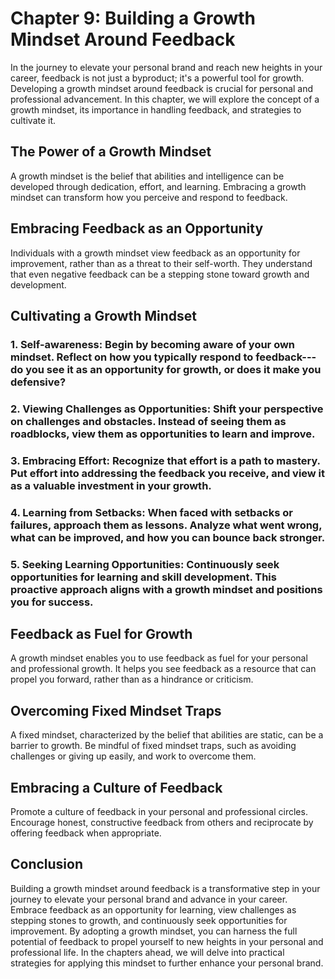 Chapter 9: Building a Growth Mindset Around Feedback
====================================================

In the journey to elevate your personal brand and reach new heights in your career, feedback is not just a byproduct; it's a powerful tool for growth. Developing a growth mindset around feedback is crucial for personal and professional advancement. In this chapter, we will explore the concept of a growth mindset, its importance in handling feedback, and strategies to cultivate it.

The Power of a Growth Mindset
-----------------------------

A growth mindset is the belief that abilities and intelligence can be developed through dedication, effort, and learning. Embracing a growth mindset can transform how you perceive and respond to feedback.

Embracing Feedback as an Opportunity
------------------------------------

Individuals with a growth mindset view feedback as an opportunity for improvement, rather than as a threat to their self-worth. They understand that even negative feedback can be a stepping stone toward growth and development.

Cultivating a Growth Mindset
----------------------------

### 1. **Self-awareness:** Begin by becoming aware of your own mindset. Reflect on how you typically respond to feedback---do you see it as an opportunity for growth, or does it make you defensive?

### 2. **Viewing Challenges as Opportunities:** Shift your perspective on challenges and obstacles. Instead of seeing them as roadblocks, view them as opportunities to learn and improve.

### 3. **Embracing Effort:** Recognize that effort is a path to mastery. Put effort into addressing the feedback you receive, and view it as a valuable investment in your growth.

### 4. **Learning from Setbacks:** When faced with setbacks or failures, approach them as lessons. Analyze what went wrong, what can be improved, and how you can bounce back stronger.

### 5. **Seeking Learning Opportunities:** Continuously seek opportunities for learning and skill development. This proactive approach aligns with a growth mindset and positions you for success.

Feedback as Fuel for Growth
---------------------------

A growth mindset enables you to use feedback as fuel for your personal and professional growth. It helps you see feedback as a resource that can propel you forward, rather than as a hindrance or criticism.

Overcoming Fixed Mindset Traps
------------------------------

A fixed mindset, characterized by the belief that abilities are static, can be a barrier to growth. Be mindful of fixed mindset traps, such as avoiding challenges or giving up easily, and work to overcome them.

Embracing a Culture of Feedback
-------------------------------

Promote a culture of feedback in your personal and professional circles. Encourage honest, constructive feedback from others and reciprocate by offering feedback when appropriate.

Conclusion
----------

Building a growth mindset around feedback is a transformative step in your journey to elevate your personal brand and advance in your career. Embrace feedback as an opportunity for learning, view challenges as stepping stones to growth, and continuously seek opportunities for improvement. By adopting a growth mindset, you can harness the full potential of feedback to propel yourself to new heights in your personal and professional life. In the chapters ahead, we will delve into practical strategies for applying this mindset to further enhance your personal brand.
